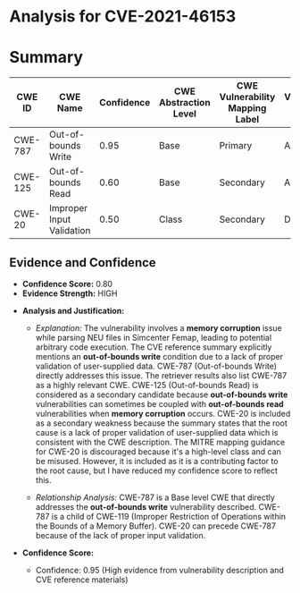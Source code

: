 # Analysis for CVE-2021-46153

# Summary
| CWE ID | CWE Name | Confidence | CWE Abstraction Level | CWE Vulnerability Mapping Label | CWE-Vulnerability Mapping Notes |
|---|---|---|---|---|---|
| CWE-787 | Out-of-bounds Write | 0.95 | Base | Primary | Allowed |
| CWE-125 | Out-of-bounds Read | 0.60 | Base | Secondary | Allowed |
| CWE-20 | Improper Input Validation | 0.50 | Class | Secondary | Discouraged |

## Evidence and Confidence

*   **Confidence Score:** 0.80
*   **Evidence Strength:** HIGH

- **Analysis and Justification:**
  - *Explanation:* The vulnerability involves a **memory corruption** issue while parsing NEU files in Simcenter Femap, leading to potential arbitrary code execution. The CVE reference summary explicitly mentions an **out-of-bounds write** condition due to a lack of proper validation of user-supplied data. CWE-787 (Out-of-bounds Write) directly addresses this issue. The retriever results also list CWE-787 as a highly relevant CWE. CWE-125 (Out-of-bounds Read) is considered as a secondary candidate because **out-of-bounds write** vulnerabilities can sometimes be coupled with **out-of-bounds read** vulnerabilities when **memory corruption** occurs.
CWE-20 is included as a secondary weakness because the summary states that the root cause is a lack of proper validation of user-supplied data which is consistent with the CWE description. The MITRE mapping guidance for CWE-20 is discouraged because it's a high-level class and can be misused. However, it is included as it is a contributing factor to the root cause, but I have reduced my confidence score to reflect this.

  - *Relationship Analysis:* CWE-787 is a Base level CWE that directly addresses the **out-of-bounds write** vulnerability described. CWE-787 is a child of CWE-119 (Improper Restriction of Operations within the Bounds of a Memory Buffer). CWE-20 can precede CWE-787 because of the lack of proper input validation.

- **Confidence Score:**
  - Confidence: 0.95 (High evidence from vulnerability description and CVE reference materials)